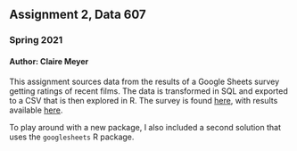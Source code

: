 ## Assignment 2, Data 607
### Spring 2021
#### Author: Claire Meyer

This assignment sources data from the results of a Google Sheets survey getting ratings of recent films. The data is transformed in SQL and exported to a CSV that is then explored in R. The survey is found [here](https://forms.gle/SC7ceL5dYpXAjFhcA), with results available [here](https://docs.google.com/spreadsheets/d/1GzeBYKKMgy_tedn2w1O4TyebHaKWJbFlaU--sPgChEc/edit?usp=sharing). 

To play around with a new package, I also included a second solution that uses the `googlesheets` R package.

